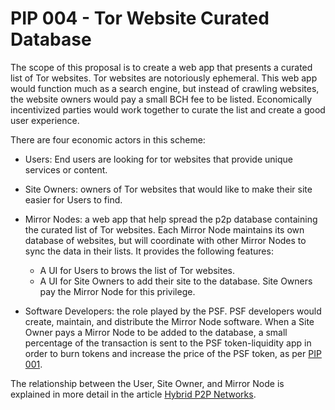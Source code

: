 # PIP 004 - Tor Website Curated Database
The scope of this proposal is to create a web app that presents a curated
list of Tor websites. Tor websites are notoriously ephemeral. This web app
would function much as a search engine, but instead of crawling websites, the
website owners would pay a small BCH fee to be listed. Economically incentivized
parties would work together to curate the list and create a good user experience.

There are four economic actors in this scheme:
- Users: End users are looking for tor websites that provide unique services
or content.

- Site Owners: owners of Tor websites that would like to make their site easier
for Users to find.

- Mirror Nodes: a web app that help spread the p2p database containing the
curated list of Tor websites. Each Mirror Node maintains its own database of
websites, but will coordinate with other Mirror Nodes to sync the data in their
lists. It provides the following features:
  - A UI for Users to brows the list of Tor websites.
  - A UI for Site Owners to add their site to the database. Site Owners pay
  the Mirror Node for this privilege.

- Software Developers: the role played by the PSF. PSF developers would create,
maintain, and distribute the Mirror Node software. When a Site Owner pays a
Mirror Node to be added to the database, a small percentage of the transaction
is sent to the PSF token-liquidity app in order to burn tokens and increase
the price of the PSF token, as per [PIP 001](./001.token-liquidity-API.md).

The relationship between the User, Site Owner, and Mirror Node is explained
in more detail in the article [Hybrid P2P Networks](https://honest.cash/v2/christroutner/hybrid-p2p-networks-1051).
